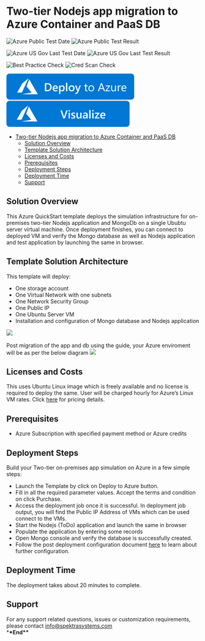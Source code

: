# Two-tier Nodejs app migration to Azure Container and PaaS DB

![Azure Public Test Date](https://azurequickstartsservice.blob.core.windows.net/badges/two-tier-nodejsapp-migration-to-containers-on-Azure/PublicLastTestDate.svg)
![Azure Public Test Result](https://azurequickstartsservice.blob.core.windows.net/badges/two-tier-nodejsapp-migration-to-containers-on-Azure/PublicDeployment.svg)

![Azure US Gov Last Test Date](https://azurequickstartsservice.blob.core.windows.net/badges/two-tier-nodejsapp-migration-to-containers-on-Azure/FairfaxLastTestDate.svg)
![Azure US Gov Last Test Result](https://azurequickstartsservice.blob.core.windows.net/badges/two-tier-nodejsapp-migration-to-containers-on-Azure/FairfaxDeployment.svg)

![Best Practice Check](https://azurequickstartsservice.blob.core.windows.net/badges/two-tier-nodejsapp-migration-to-containers-on-Azure/BestPracticeResult.svg)
![Cred Scan Check](https://azurequickstartsservice.blob.core.windows.net/badges/two-tier-nodejsapp-migration-to-containers-on-Azure/CredScanResult.svg)

[![Deploy to Azure](https://raw.githubusercontent.com/Azure/azure-quickstart-templates/master/1-CONTRIBUTION-GUIDE/images/deploytoazure.svg?sanitize=true)](https://portal.azure.com/#create/Microsoft.Template/uri/https%3A%2F%2Fraw.githubusercontent.com%2FAzure%2Fazure-quickstart-templates%2Fmaster%2Ftwo-tier-nodejsapp-migration-to-containers-on-Azure%2Fazuredeploy.json)
[![Visualize](https://raw.githubusercontent.com/Azure/azure-quickstart-templates/master/1-CONTRIBUTION-GUIDE/images/visualizebutton.svg?sanitize=true)](http://armviz.io/#/?load=https%3A%2F%2Fraw.githubusercontent.com%2FAzure%2Fazure-quickstart-templates%2Fmaster%two-tier-nodejsapp-migration-to-containers-on-Azure%2Fazuredeploy.json)

<!-- TOC -->

- [Two-tier Nodejs app migration to Azure Container and PaaS DB](#two-tier-nodejs-app-migration-to-azure-container-and-paas-db)
  - [Solution Overview](#solution-overview)
  - [Template Solution Architecture](#template-solution-architecture)
  - [Licenses and Costs](#licenses-and-costs)
  - [Prerequisites](#prerequisites)
  - [Deployment Steps](#deployment-steps)
  - [Deployment Time](#deployment-time)
  - [Support](#support)

<!-- /TOC -->

## Solution Overview

This Azure QuickStart template deploys the simulation infrastructure for
on-premises two-tier Nodejs application and MongoDb on a single Ububtu server
virtual machine. Once deployment finishes, you can connect to deployed VM and
verify the Mongo database as well as Nodejs application and test application by
launching the same in browser.

## Template Solution Architecture

This template will deploy:

- One storage account
- One Virtual Network with one subnets
- One Network Security Group
- One Public IP
- One Ubuntu Server VM
- Installation and configuration of Mongo database and Nodejs application

<img src="images/onPremApp.jpg"/>

Post migration of the app and db using the guide, your Azure enviroment will be
as per the below diagram <img src="images/ContainerApp.jpg"/>

## Licenses and Costs

This uses Ubuntu Linux image which is freely available and no license is
required to deploy the same. User will be charged hourly for Azure’s Linux VM
rates. Click
[here](https://azuremarketplace.microsoft.com/en-us/marketplace/apps/Canonical.UbuntuServer?tab=PlansAndPrice)
for pricing details.

## Prerequisites

- Azure Subscription with specified payment method or Azure credits

## Deployment Steps

Build your Two-tier on-premises app simulation on Azure in a few simple steps:

- Launch the Template by click on Deploy to Azure button.
- Fill in all the required parameter values. Accept the terms and condition on
  click Purchase.
- Access the deployment job once it is successful. In deployment job output, you
  will find the Public IP Address of VMs which can be used connect to the VMs.
- Start the Nodejs (ToDo) application and launch the same in browser
- Populate the application by entering some records
- Open Mongo console and verify the database is successfully created.
- Follow the post deployment configuration document
  [here](https://github.com/SpektraSystems/2-Tier-nodejsapp-migration-to-containers-on-Azure/raw/master/Two-tier%20Nodejs%20App%20migration%20on%20Azure%20Container%20v0.1.pdf)
  to learn about further configuration.

## Deployment Time

The deployment takes about 20 minutes to complete.

## Support

For any support related questions, issues or customization requirements, please
contact info@spektrasystems.com <br/> \***\*End\*\***
